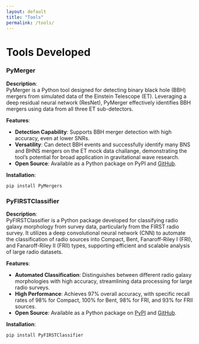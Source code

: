 ```yaml
---
layout: default
title: "Tools"
permalink: /tools/
---
```


# Tools Developed

### PyMerger
**Description**:  
PyMerger is a Python tool designed for detecting binary black hole (BBH) mergers from simulated data of the Einstein Telescope (ET). Leveraging a deep residual neural network (ResNet), PyMerger effectively identifies BBH mergers using data from all three ET sub-detectors.

**Features**:
- **Detection Capability**: Supports BBH merger detection with high accuracy, even at lower SNRs.
- **Versatility**: Can detect BBH events and successfully identify many BNS and BHNS mergers on the ET mock data challange, demonstrating the tool’s potential for broad application in gravitational wave research.
- **Open Source**: Available as a Python package on PyPI and [GitHub](https://github.com/wathela/PyMerger).

**Installation**:
```bash
pip install PyMergers
```


### PyFIRSTClassifier
**Description**:  
PyFIRSTClassifier is a Python package developed for classifying radio galaxy morphology from survey data, particularly from the FIRST radio survey. It utilizes a deep convolutional neural network (CNN) to automate the classification of radio sources into Compact, Bent, Fanaroff-Riley I (FRI), and Fanaroff-Riley II (FRII) types, supporting efficient and scalable analysis of large radio datasets.

**Features**:
- **Automated Classification**: Distinguishes between different radio galaxy morphologies with high accuracy, streamlining data processing for large radio surveys.
- **High Performance**: Achieves 97% overall accuracy, with specific recall rates of 98% for Compact, 100% for Bent, 98% for FRI, and 93% for FRII sources.
- **Open Source**: Available as a Python package on [PyPI](https://pypi.org/project/PyFIRSTClassifier/) and [GitHub](https://github.com/wathela/FIRST-CLASSIFIER).

**Installation**:
```bash
pip install PyFIRSTClassifier
```
